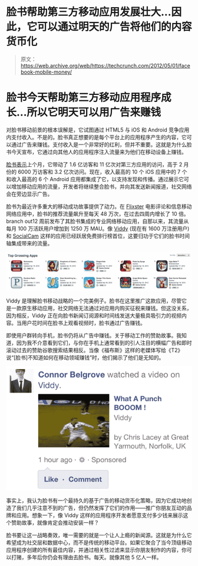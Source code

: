# 脸书帮助第三方移动应用发展壮大...因此，它可以通过明天的广告将他们的内容货币化

> 原文：<https://web.archive.org/web/https://techcrunch.com/2012/05/01/facebook-mobile-money/>

# 脸书今天帮助第三方移动应用程序成长…所以它明天可以用广告来赚钱

对脸书移动前景的根本误解是，它试图通过 HTML5 与 iOS 和 Android 竞争应用内支付收入。不是的。脸书真正想要的是每个平台上的应用程序产生的内容，它可以通过广告来赚钱。支付收入是一个非常好的红利，但并不重要。这就是为什么脸书今天宣布，它通过向其他人的应用程序注入流量来为他们在移动设备上赚钱。

[脸书表示](https://web.archive.org/web/20230404142557/https://developers.facebook.com/blog/post/2012/05/01/growth-and-mobile-apps/)上个月，它带动了 1.6 亿访客和 11 亿次对第三方应用的访问，高于 2 月份的 6000 万访客和 3.2 亿次访问。现在，收入最高的 10 个 iOS 应用中的 7 个和收入最高的 6 个 Android 应用都集成了它，以支持发现和传播。通过展示它可以增加移动应用的流量，开发者将继续整合脸书，并向其发送新闻报道，社交网络会在旁边显示广告。

脸书为最近许多重大的移动成功故事提供了动力。在 [Flixster](https://web.archive.org/web/20230404142557/https://apps.facebook.com/flixster/) 电影评论和信息移动网络应用中，脸书的推荐流量飙升至每天 48 万次，在过去四周内增长了 10 倍。branch out12 周前发布了其脸书集成的专业网络移动应用，自那以来，其流量从每月 100 万活跃用户增加到 1250 万 MAU。像 [Viddy](https://web.archive.org/web/20230404142557/http://viddy.com/) (现在有 1600 万注册用户)和 [SocialCam](https://web.archive.org/web/20230404142557/https://techcrunch.com/2012/04/25/socialcam-millions-users-app-update/) 这样的应用已经跃居免费排行榜首位，这要归功于它们的脸书时间轴集成带来的流量。

![](img/e648fda1ca8fc7a52c1bd86bfc9a3cff.png "7 of 10 Top Grossing iOS Integrate Facebook")

Viddy 是理解脸书移动战略的一个完美例子。脸书在这里推广这款应用，尽管它是一款原生移动应用，社交网络无法通过对应用内购买征税来赚钱。但这没关系，因为相反，Viddy 正在向脸书新闻订阅源和时间线发送大量极具吸引力的视频内容。当用户花时间在脸书上观看视频时，脸书通过广告赚钱。

即使用户群转向手机，脸书仍将从广告中赚钱。关于移动工作的赞助故事。我知道，因为我不介意看到它们，与你在手机上通常看到的引人注目的横幅广告和即时滚动过去的赞助谷歌搜索结果相反。当像《福布斯》这样的老媒体写给《T2》说“[脸书]不知道如何在移动领域赚钱”时，他们揭示了他们是无知的。

[![](img/5f2e874c9997b017e4ca8cb6627f0b1c.png "Mobile Viddy Med")](https://web.archive.org/web/20230404142557/https://techcrunch.com/2012/05/01/facebook-mobile-money/mobile-viddy-med/)

事实上，我认为脸书有一个最持久的基于广告的移动货币化策略，因为它成功地创造了我们几乎注意不到的广告，但仍然发挥了它们的作用——推广你朋友互动的品牌和应用。想象一下，像 Viddy 这样的应用程序开发者愿意支付多少钱来展示这个赞助故事，就像肯定会推动安装一样？

脸书要让这一战略奏效，唯一需要的就是一个让人上瘾的新闻源。这就是为什么它希望成为社交层和数据中心，而不是传统的移动平台。如果它聚合了当今顶级移动应用程序创建的所有最佳内容，并通过相关性过滤来显示你朋友制作的内容，你可以打赌，多年后你仍会有理由去脸书。每天。就像其他 5 亿人一样。